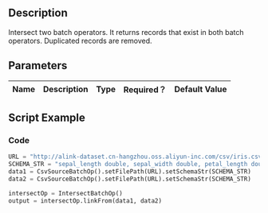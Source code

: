 ## Description
Intersect two batch  operators. It returns records that exist in both batch
 operators. Duplicated records are removed.

## Parameters
| Name | Description | Type | Required？ | Default Value |
| --- | --- | --- | --- | --- |


## Script Example
### Code

```python
URL = "http://alink-dataset.cn-hangzhou.oss.aliyun-inc.com/csv/iris.csv"
SCHEMA_STR = "sepal_length double, sepal_width double, petal_length double, petal_width double, category string";
data1 = CsvSourceBatchOp().setFilePath(URL).setSchemaStr(SCHEMA_STR)
data2 = CsvSourceBatchOp().setFilePath(URL).setSchemaStr(SCHEMA_STR)

intersectOp = IntersectBatchOp()
output = intersectOp.linkFrom(data1, data2)
```
